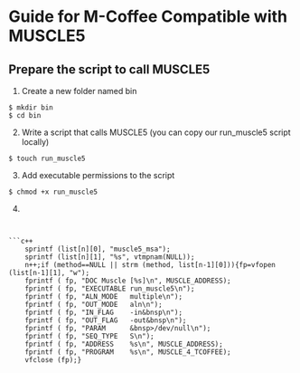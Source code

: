 # Guide for M-Coffee Compatible with MUSCLE5

## Prepare the script to call MUSCLE5
1. Create a new folder named bin
```shell
$ mkdir bin
$ cd bin
```
2. Write a script that calls MUSCLE5 (you can copy our run_muscle5 script locally)
```shell
$ touch run_muscle5
```
3. Add executable permissions to the script
```shell
$ chmod +x run_muscle5
```
4. 
```


```c++
	sprintf (list[n][0], "muscle5_msa");
	sprintf (list[n][1], "%s", vtmpnam(NULL));
	n++;if (method==NULL || strm (method, list[n-1][0])){fp=vfopen (list[n-1][1], "w");
	fprintf ( fp, "DOC Muscle [%s]\n", MUSCLE_ADDRESS);
	fprintf ( fp, "EXECUTABLE run_muscle5\n");
	fprintf ( fp, "ALN_MODE   multiple\n");
	fprintf ( fp, "OUT_MODE   aln\n");
	fprintf ( fp, "IN_FLAG    -in&bnsp\n");
	fprintf ( fp, "OUT_FLAG   -out&bnsp\n");
	fprintf ( fp, "PARAM      &bnsp>/dev/null\n");
	fprintf ( fp, "SEQ_TYPE   S\n");
	fprintf ( fp, "ADDRESS    %s\n", MUSCLE_ADDRESS);
	fprintf ( fp, "PROGRAM    %s\n", MUSCLE_4_TCOFFEE);
	vfclose (fp);}
```

 
